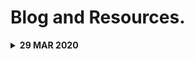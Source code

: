 # Blog and Resources.

<details><summary><strong>29 MAR 2020</strong></summary>

In the crazy world that is COVID-19, I've been able to get more into coding that I have in a very long time. I guess for a lot of people this is an extremely trying time. But through this week, I've been trying to collect a number of resources as I start to learn more and more to do with Python. This includes content that is explaining work flow of projects to a number of resources that are currently offering discounts for people effected by COVID-19. I'll list these periodically. Mainly because I want a place to keep all these resources for myself but if anyone stumbles upon this little repo, they too can have access to everything that I've found.

</details>
